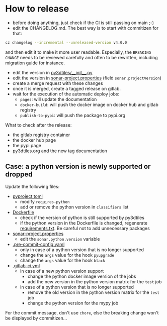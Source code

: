 # How to release

- before doing anything, just check if the CI is still passing on main ;-)
- edit the CHANGELOG.md. The best way is to start with commitizen for that:
```bash
cz changelog --incremental --unreleased-version v4.0.0
```
and then edit it to make it more user readable. Especially, the `BREAKING
CHANGE` needs to be reviewed carefully and often to be rewritten, including
migration guide for instance.
- edit the version in [py3dtiles/\_\_init\_\_.py](py3dtiles/__init__.py)
- edit the version in [sonar-project.properties](sonar-project.properties) (field `sonar.projectVersion`)
- create a merge request with these changes
- once it is merged, create a tagged release on gitlab.
- wait for the execution of the automatic deploy jobs:
    - `pages`: will update the documentation
    - `docker-build`: will push the docker image on docker hub and gitlab registry
    - `publish-to-pypi`: will push the package to pypi.org

What to check after the release:

- the gitlab registry container
- the docker hub page
- the pypi page
- py3dtiles.org and the new tag documentation

## Case: a python version is newly supported or dropped

Update the following files:
- [pyproject.toml](pyproject.toml)
  - modify `requires-python`
  - add or remove the python version in `classifiers` list
- [Dockerfile](docker%2FDockerfile)
  - check if the version of python is still supported by py3dtiles
  - if the python version in the Dockerfile is changed, regenerate [requirements.txt](requirements.txt). Be careful not to add unnecessary packages
- [sonar-project.properties](sonar-project.properties)
  - edit the `sonar.python.version` variable
- [.pre-commit-config.yaml](.pre-commit-config.yaml)
  - only in case of a python version that is no longer supported
  - change the `args` value for the hook `pyupgrade`
  - change the `args` value for the hook `black`
- [.gitlab-ci.yml](.gitlab-ci.yml)
  - in case of a new python version support
    - change the python docker image version of the jobs
    - add the new version in the python version matrix for the `test` job
  - in case of a python version that is no longer supported
    - remove the old version in the python version matrix for the `test` job
    - change the python version for the mypy job

For the commit message, don't use `chore`, else the breaking change won't be displayed by commitizen...
